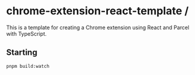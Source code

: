 # chrome-extension-react-template /

This is a template for creating a Chrome extension using React and Parcel with TypeScript.

## Starting

```sh
pnpm build:watch
```
